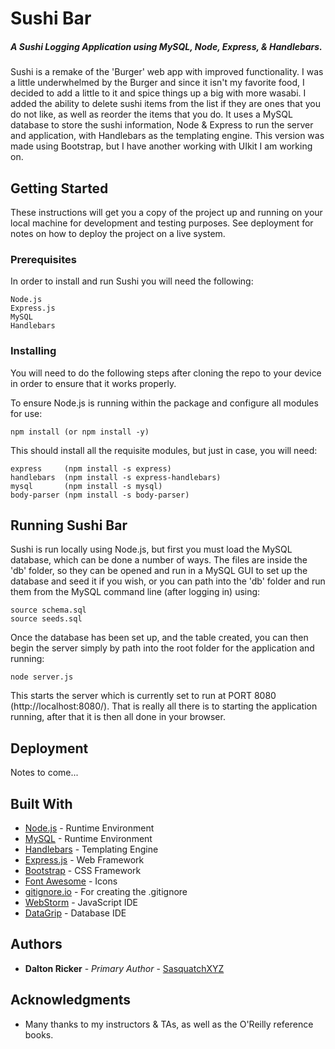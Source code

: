 # Sushi Bar
##### A Sushi Logging Application using MySQL, Node, Express, & Handlebars.

Sushi is a remake of the 'Burger' web app with improved functionality.  I was a little underwhelmed by the Burger and since it isn't my favorite food, I decided to add a little to it and spice things up a big with more wasabi.  I added the ability to delete sushi items from the list if they are ones that you do not like, as well as reorder the items that you do.  It uses a MySQL database to store the sushi information, Node & Express to run the server and application, with Handlebars as the templating engine.  This version was made using Bootstrap, but I have another working with UIkit I am working on.  

## Getting Started

These instructions will get you a copy of the project up and running on your local machine for development and testing purposes.  See deployment for notes on how to deploy the project on a live system.

### Prerequisites

In order to install and run Sushi you will need the following:

```
Node.js
Express.js
MySQL
Handlebars
```

### Installing

You will need to do the following steps after cloning the repo to your device in order to ensure that it works properly.

To ensure Node.js is running within the package and configure all modules for use:

```
npm install (or npm install -y)
```

This should install all the requisite modules, but just in case, you will need:

```
express     (npm install -s express)
handlebars  (npm install -s express-handlebars)
mysql       (npm install -s mysql)
body-parser (npm install -s body-parser)
```

## Running Sushi Bar

Sushi is run locally using Node.js, but first you must load the MySQL database, which can be done a number of ways.  The files are inside the 'db' folder, so they can be opened and run in a MySQL GUI to set up the database and seed it if you wish, or you can path into the 'db' folder and run them from the MySQL command line (after logging in) using:
 
```
source schema.sql
source seeds.sql 
```
Once the database has been set up, and the table created,  you can then begin the server simply by path into the root folder for the application and running:

```
node server.js
```

This starts the server which is currently set to run at PORT 8080 (http://localhost:8080/).
That is really all there is to starting the application running, after that it is then all done in your browser.

## Deployment

Notes to come...

## Built With

* [Node.js](https://nodejs.org/en/) - Runtime Environment
* [MySQL](https://www.mysql.com/) - Runtime Environment
* [Handlebars](https://handlebarsjs.com/) - Templating Engine
* [Express.js](https://expressjs.com/) - Web Framework
* [Bootstrap](https://getbootstrap.com/) - CSS Framework
* [Font Awesome](https://fontawesome.com/) - Icons
* [gitignore.io](https://www.gitignore.io/) - For creating the .gitignore
* [WebStorm](https://www.jetbrains.com/webstorm/) - JavaScript IDE
* [DataGrip](https://www.jetbrains.com/datagrip/) - Database IDE

## Authors

* **Dalton Ricker** - *Primary Author* - [SasquatchXYZ](https://github.com/SasquatchXYZ)

## Acknowledgments
* Many thanks to my instructors & TAs, as well as the O'Reilly reference books.
